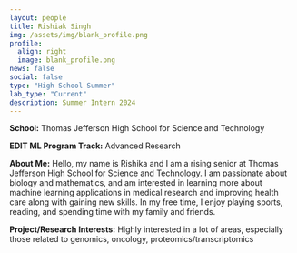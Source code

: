 ```yaml
---
layout: people
title: Rishiak Singh
img: /assets/img/blank_profile.png
profile:
  align: right
  image: blank_profile.png
news: false
social: false
type: "High School Summer"
lab_type: "Current"
description: Summer Intern 2024
---
```


**School:** Thomas Jefferson High School for Science and Technology

**EDIT ML Program Track:**
Advanced Research

**About Me:**
Hello, my name is Rishika and I am a rising senior at Thomas Jefferson High School for Science and Technology. I am passionate about biology and mathematics, and am interested in learning more about machine learning applications in medical research and improving health care along with gaining new skills. In my free time, I enjoy playing sports, reading, and spending time with my family and friends.

**Project/Research Interests:**
Highly interested in a lot of areas, especially those related to genomics, oncology, proteomics/transcriptomics
    